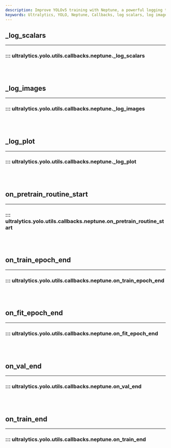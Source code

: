 ```yaml
---
description: Improve YOLOv5 training with Neptune, a powerful logging tool. Track metrics like images, plots, and epochs for better model performance.
keywords: Ultralytics, YOLO, Neptune, Callbacks, log scalars, log images, log plots, training, validation
---
```


## _log_scalars
---
### ::: ultralytics.yolo.utils.callbacks.neptune._log_scalars
<br><br>

## _log_images
---
### ::: ultralytics.yolo.utils.callbacks.neptune._log_images
<br><br>

## _log_plot
---
### ::: ultralytics.yolo.utils.callbacks.neptune._log_plot
<br><br>

## on_pretrain_routine_start
---
### ::: ultralytics.yolo.utils.callbacks.neptune.on_pretrain_routine_start
<br><br>

## on_train_epoch_end
---
### ::: ultralytics.yolo.utils.callbacks.neptune.on_train_epoch_end
<br><br>

## on_fit_epoch_end
---
### ::: ultralytics.yolo.utils.callbacks.neptune.on_fit_epoch_end
<br><br>

## on_val_end
---
### ::: ultralytics.yolo.utils.callbacks.neptune.on_val_end
<br><br>

## on_train_end
---
### ::: ultralytics.yolo.utils.callbacks.neptune.on_train_end
<br><br>
